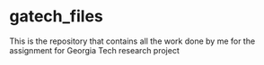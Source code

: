 # gatech_files
This is the repository that contains all the work done by me for the assignment for Georgia Tech research project
